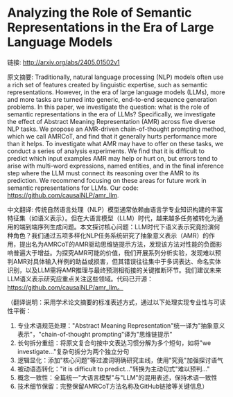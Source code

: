 # Analyzing the Role of Semantic Representations in the Era of Large Language Models

链接: http://arxiv.org/abs/2405.01502v1

原文摘要:
Traditionally, natural language processing (NLP) models often use a rich set
of features created by linguistic expertise, such as semantic representations.
However, in the era of large language models (LLMs), more and more tasks are
turned into generic, end-to-end sequence generation problems. In this paper, we
investigate the question: what is the role of semantic representations in the
era of LLMs? Specifically, we investigate the effect of Abstract Meaning
Representation (AMR) across five diverse NLP tasks. We propose an AMR-driven
chain-of-thought prompting method, which we call AMRCoT, and find that it
generally hurts performance more than it helps. To investigate what AMR may
have to offer on these tasks, we conduct a series of analysis experiments. We
find that it is difficult to predict which input examples AMR may help or hurt
on, but errors tend to arise with multi-word expressions, named entities, and
in the final inference step where the LLM must connect its reasoning over the
AMR to its prediction. We recommend focusing on these areas for future work in
semantic representations for LLMs. Our code:
https://github.com/causalNLP/amr_llm.

中文翻译:
传统自然语言处理（NLP）模型通常依赖由语言学专业知识构建的丰富特征集（如语义表示）。但在大语言模型（LLM）时代，越来越多任务被转化为通用的端到端序列生成问题。本文探讨核心问题：LLM时代下语义表示究竟扮演何种角色？我们通过五项多样化NLP任务系统研究了抽象意义表示（AMR）的作用，提出名为AMRCoT的AMR驱动思维链提示方法，发现该方法对性能的负面影响普遍大于增益。为探究AMR可能的价值，我们开展系列分析实验，发现难以预判AMR对具体输入样例的助益或损害，但其错误往往集中于多词表达、命名实体识别，以及LLM需将AMR推理与最终预测相衔接的关键推断环节。我们建议未来LLM语义表示研究应重点关注这些领域。代码已开源：https://github.com/causalNLP/amr_llm。

（翻译说明：采用学术论文摘要的标准表述方式，通过以下处理实现专业性与可读性平衡：
1. 专业术语规范处理："Abstract Meaning Representation"统一译为"抽象意义表示"，"chain-of-thought prompting"译为"思维链提示"
2. 长句拆分重组：将原文复合句按中文表达习惯分解为多个短句，如将"we investigate..."复杂句拆分为两个独立分句
3. 逻辑显化：添加"核心问题"等过渡词明确研究主线，使用"究竟"加强探讨语气
4. 被动语态转化："it is difficult to predict..."转换为主动句式"难以预判..."
5. 概念一致性：全篇统一"大语言模型"与"LLM"的混用表述，保持术语一致性
6. 技术细节保留：完整保留AMRCoT方法名称及GitHub链接等关键信息）
